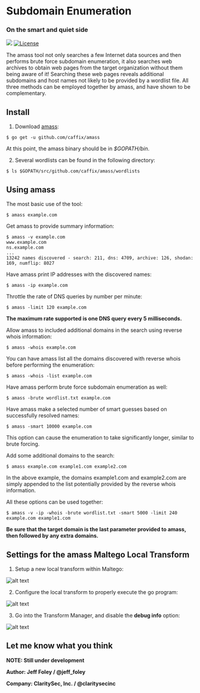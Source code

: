 # Subdomain Enumeration

### On the smart and quiet side

[![](https://img.shields.io/badge/go-1.8-blue.svg)](https://github.com/moovweb/gvm) [![License](https://img.shields.io/badge/license-Apache%202.0-blue.svg)](https://www.apache.org/licenses/LICENSE-2.0)


The amass tool not only searches a few Internet data sources and then performs brute force subdomain enumeration, it also searches web archives to obtain web pages from the target organization without them being aware of it! Searching these web pages reveals additional subdomains and host names not likely to be provided by a wordlist file. All three methods can be employed together by amass, and have shown to be complementary.


## Install

1. Download [amass](https://github.com/caffix/amass):
```
$ go get -u github.com/caffix/amass
```

At this point, the amass binary should be in *$GOPATH/bin*.


2. Several wordlists can be found in the following directory:
```
$ ls $GOPATH/src/github.com/caffix/amass/wordlists
```


## Using amass

The most basic use of the tool:
```
$ amass example.com
```


Get amass to provide summary information:
```
$ amass -v example.com
www.example.com
ns.example.com
...
13242 names discovered - search: 211, dns: 4709, archive: 126, shodan: 169, numflip: 8027
```


Have amass print IP addresses with the discovered names:
```
$ amass -ip example.com
```


Throttle the rate of DNS queries by number per minute:
```
$ amass -limit 120 example.com
```

**The maximum rate supported is one DNS query every 5 milliseconds.**


Allow amass to included additional domains in the search using reverse whois information:
```
$ amass -whois example.com
```


You can have amass list all the domains discovered with reverse whois before performing the enumeration:
```
$ amass -whois -list example.com
```


Have amass perform brute force subdomain enumeration as well:
```
$ amass -brute wordlist.txt example.com
```


Have amass make a selected number of smart guesses based on successfully resolved names:
```
$ amass -smart 10000 example.com
```

This option can cause the enumeration to take significantly longer, similar to brute forcing.


Add some additional domains to the search:
```
$ amass example.com example1.com example2.com
```

In the above example, the domains example1.com and example2.com are simply appended to the list potentially provided by the reverse whois information.


All these options can be used together:
```
$ amass -v -ip -whois -brute wordlist.txt -smart 5000 -limit 240 example.com example1.com
```

**Be sure that the target domain is the last parameter provided to amass, then followed by any extra domains.**


## Settings for the amass Maltego Local Transform

1. Setup a new local transform within Maltego:

![alt text](https://github.com/caffix/amass/blob/master/examples/maltegosetup1.png "Setup")


2. Configure the local transform to properly execute the go program:

![alt text](https://github.com/caffix/amass/blob/master/examples/maltegosetup2.png "Configure")


3. Go into the Transform Manager, and disable the **debug info** option:

![alt text](https://github.com/caffix/amass/blob/master/examples/maltegosetup3.png "Disable Debug")


## Let me know what you think

**NOTE: Still under development**

**Author: Jeff Foley / @jeff_foley**

**Company: ClaritySec, Inc. / @claritysecinc**